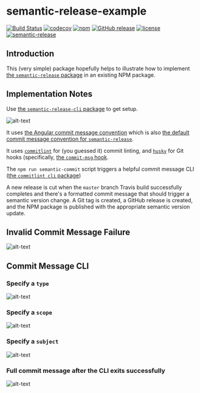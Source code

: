 # semantic-release-example
[![Build Status](https://travis-ci.org/jaebradley/semantic-release-example.svg?branch=implement-semantic-release)](https://travis-ci.org/jaebradley/semantic-release-example)
[![codecov](https://codecov.io/gh/jaebradley/semantic-release-example/branch/master/graph/badge.svg)](https://codecov.io/gh/jaebradley/semantic-release-example)
[![npm](https://img.shields.io/npm/v/semantic-release-example.svg)](https://www.npmjs.com/package/semantic-release-example)
[![GitHub release](https://img.shields.io/github/release/jaebradley/semantic-release-example.svg)](https://github.com/jaebradley/semantic-release-example/releases)
[![license](https://img.shields.io/github/license/jaebradley/semantic-release-example.svg)](https://github.com/jaebradley/semantic-release-example/blob/master/LICENSE)
[![semantic-release](https://img.shields.io/badge/%20%20%F0%9F%93%A6%F0%9F%9A%80-semantic--release-e10079.svg?style=plastic)](https://github.com/semantic-release/semantic-release)

## Introduction

This (very simple) package hopefully helps to illustrate how to implement [the `semantic-release` package](https://github.com/semantic-release/semantic-release) in an existing NPM package.

## Implementation Notes

Use [the `semantic-release-cli` package](https://www.npmjs.com/package/semantic-release-cli) to get setup.

![alt-text](https://imgur.com/VdfTdU2.png)

It uses [the Angular commit message convention](https://github.com/angular/angular.js/blob/master/DEVELOPERS.md#commits) which is also [the default commit message convention for `semantic-release`](https://github.com/semantic-release/semantic-release#default-commit-message-format).

It uses [`commitlint`](https://github.com/marionebl/commitlint) for (you guessed it) commit linting, and [`husky`](https://github.com/typicode/husky) for Git hooks (specifically, [the `commit-msg` hook](https://git-scm.com/docs/githooks#_commit_msg).

The `npm run semantic-commit` script triggers a helpful commit message CLI ([the `commitlint cli` package](https://github.com/marionebl/commitlint/tree/master/@commitlint/cli))

A new release is cut when the `master` branch Travis build successfully completes and there's a formatted commit message that should trigger a semantic version change. A Git tag is created, a GitHub release is created, and the NPM package is published with the appropriate semantic version update.

## Invalid Commit Message Failure

![alt-text](https://imgur.com/uJNJW2x.png)

## Commit Message CLI

### Specify a `type`
![alt-text](https://imgur.com/jEascoN.png)

### Specify a `scope`
![alt-text](https://imgur.com/6RetlC3.png)

### Specify a `subject`
![alt-text](https://imgur.com/w6UiCw1.png)

### Full commit message after the CLI exits successfully
![alt-text](https://imgur.com/oyHT23e.png)

